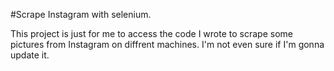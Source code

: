 #Scrape Instagram with selenium.

This project is just for me to access the code I wrote to scrape some pictures from Instagram on diffrent machines.
I'm not even sure if I'm gonna update it.
